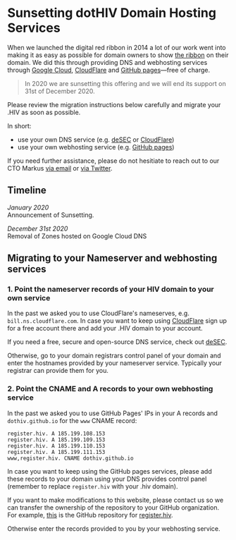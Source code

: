 # Sunsetting dotHIV Domain Hosting Services

When we launched the digital red ribbon in 2014 a lot of our work went into making it as easy as possible for domain owners to show [the ribbon](https://github.com/dothiv/ribbon) on their domain. We did this through providing DNS and webhosting services through [Google Cloud](https://cloud.google.com/), [CloudFlare](https://www.cloudflare.com/) and [GitHub pages](https://pages.github.com/)—free of charge.

> In 2020 we are sunsetting this offering and we will end its support on 31st of December 2020. 

Please review the migration instructions below carefully and migrate your .HIV as soon as possible.

In short:
- use your own DNS service (e.g. [deSEC](https://desec.io/) or [CloudFlare](https://www.cloudflare.com/))
- use your own webhosting service (e.g. [GitHub pages](https://pages.github.com/))

If you need further assistance, please do not hesitiate to reach out to our CTO Markus [via email](mailto:m@tld.hiv) or [via Twitter](https://twitter.com/coderbyheart).

## Timeline

*January 2020*  
Announcement of Sunsetting.

*December 31st 2020*  
Removal of Zones hosted on Google Cloud DNS

## Migrating to your Nameserver and webhosting services

### 1. Point the nameserver records of your HIV domain to your own service

In the past we asked you to use CloudFlare's nameserves, e.g. `bill.ns.cloudflare.com`. In case you want to keep using [CloudFlare](https://www.cloudflare.com/) sign up for a free account there and add your .HIV domain to your account.

If you need a free, secure and open-source DNS service, check out [deSEC](https://desec.io/).

Otherwise, go to your domain registrars control panel of your domain and enter the hostnames provided by your nameserver service. Typically your registrar can provide them for you.

### 2.  Point the CNAME and A records to your own webhosting service

In the past we asked you to use GitHub Pages' IPs in your A records and `dothiv.github.io` for the `www` CNAME record:
```
register.hiv. A 185.199.108.153  
register.hiv. A 185.199.109.153  
register.hiv. A 185.199.110.153  
register.hiv. A 185.199.111.153  
www,register.hiv. CNAME dothiv.github.io
```

In case you want to keep using the GitHub pages services, please add these records to your domain using your DNS provides control panel (remember to replace `register.hiv` with your .hiv domain).

If you want to make modifications to this website, please contact us so we can transfer the ownership of the repository to your GitHub organization. For example, [this](https://github.com/dothiv/register.hiv) is the GitHub repository for [register.hiv](https://register.hiv/).

Otherwise enter the records provided to you by your webhosting service.

<!--stackedit_data:
eyJoaXN0b3J5IjpbMTQ5NTg1MzQ0OSwtMTA3MTE1OTA5LDIzOD
kwMTY1MCwxMzA1MDQ0OTA1XX0=
-->